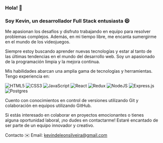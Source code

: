 ### Hola! 👋

### Soy Kevin, un desarrollador Full Stack entusiasta :smile:

Me apasionan los desafíos y disfruto trabajando en equipo para resolver problemas complejos. Además, en mi tiempo libre, me encanta sumergirme en el mundo de los videojuegos.

Siempre estoy buscando aprender nuevas tecnologías y estar al tanto de las últimas tendencias en el mundo del desarrollo web. Soy un apasionado de la programación limpia y la mejora continua.

Mis habilidades abarcan una amplia gama de tecnologías y herramientas. Tengo experiencia en:

![HTML5](https://img.shields.io/badge/html5-%23E34F26.svg?style=for-the-badge&logo=html5&logoColor=white)
![CSS3](https://img.shields.io/badge/css3-%231572B6.svg?style=for-the-badge&logo=css3&logoColor=white)
![JavaScript](https://img.shields.io/badge/javascript-%23323330.svg?style=for-the-badge&logo=javascript&logoColor=%23F7DF1E)
![React](https://img.shields.io/badge/react-%2320232a.svg?style=for-the-badge&logo=react&logoColor=%2361DAFB)
![Redux](https://img.shields.io/badge/redux-%23593d88.svg?style=for-the-badge&logo=redux&logoColor=white)
![NodeJS](https://img.shields.io/badge/node.js-6DA55F?style=for-the-badge&logo=node.js&logoColor=white)
![Express.js](https://img.shields.io/badge/express.js-%23404d59.svg?style=for-the-badge&logo=express&logoColor=%2361DAFB)
![Postgres](https://img.shields.io/badge/postgres-%23316192.svg?style=for-the-badge&logo=postgresql&logoColor=white)

Cuento con conocimientos en control de versiones utilizando Git y colaboración en equipos utilizando GitHub.
  
Si estás interesado en colaborar en proyectos emocionantes o tienes alguna oportunidad laboral, ¡no dudes en contactarme! Estaré encantado de ser parte de un equipo innovador y creativo.
  
Contacto :envelope:
Email: kevindeleonsilveira@gmail.com
